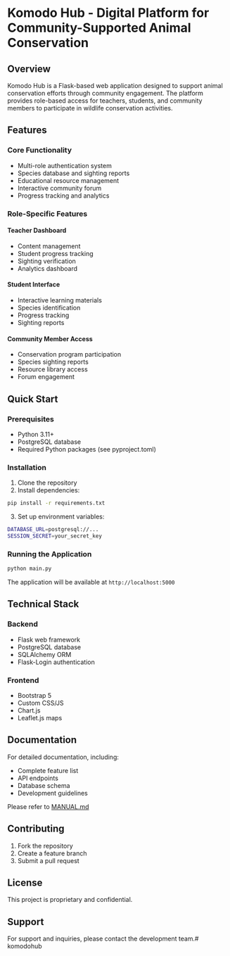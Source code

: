 # Komodo Hub - Digital Platform for Community-Supported Animal Conservation

## Overview
Komodo Hub is a Flask-based web application designed to support animal conservation efforts through community engagement. The platform provides role-based access for teachers, students, and community members to participate in wildlife conservation activities.

## Features

### Core Functionality
- Multi-role authentication system
- Species database and sighting reports
- Educational resource management
- Interactive community forum
- Progress tracking and analytics

### Role-Specific Features

#### Teacher Dashboard
- Content management
- Student progress tracking
- Sighting verification
- Analytics dashboard

#### Student Interface
- Interactive learning materials
- Species identification
- Progress tracking
- Sighting reports

#### Community Member Access
- Conservation program participation
- Species sighting reports
- Resource library access
- Forum engagement

## Quick Start

### Prerequisites
- Python 3.11+
- PostgreSQL database
- Required Python packages (see pyproject.toml)

### Installation
1. Clone the repository
2. Install dependencies:
```bash
pip install -r requirements.txt
```
3. Set up environment variables:
```bash
DATABASE_URL=postgresql://...
SESSION_SECRET=your_secret_key
```

### Running the Application
```bash
python main.py
```
The application will be available at `http://localhost:5000`

## Technical Stack

### Backend
- Flask web framework
- PostgreSQL database
- SQLAlchemy ORM
- Flask-Login authentication

### Frontend
- Bootstrap 5
- Custom CSS/JS
- Chart.js
- Leaflet.js maps

## Documentation
For detailed documentation, including:
- Complete feature list
- API endpoints
- Database schema
- Development guidelines

Please refer to [MANUAL.md](MANUAL.md)

## Contributing
1. Fork the repository
2. Create a feature branch
3. Submit a pull request

## License
This project is proprietary and confidential.

## Support
For support and inquiries, please contact the development team.#   k o m o d o h u b  
 